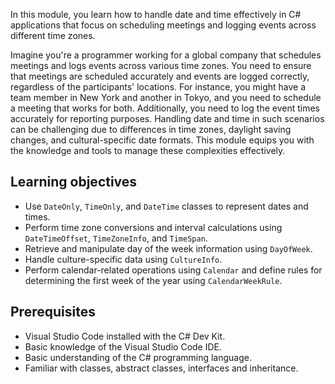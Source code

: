 In this module, you learn how to handle date and time effectively in C# applications that focus on scheduling meetings and logging events across different time zones.

Imagine you're a programmer working for a global company that schedules meetings and logs events across various time zones. You need to ensure that meetings are scheduled accurately and events are logged correctly, regardless of the participants' locations. For instance, you might have a team member in New York and another in Tokyo, and you need to schedule a meeting that works for both. Additionally, you need to log the event times accurately for reporting purposes. Handling date and time in such scenarios can be challenging due to differences in time zones, daylight saving changes, and cultural-specific date formats. This module equips you with the knowledge and tools to manage these complexities effectively.

## Learning objectives

- Use `DateOnly`, `TimeOnly`, and `DateTime` classes to represent dates and times.
- Perform time zone conversions and interval calculations using `DateTimeOffset`, `TimeZoneInfo`, and `TimeSpan`.
- Retrieve and manipulate day of the week information using `DayOfWeek`.
- Handle culture-specific data using `CultureInfo`.
- Perform calendar-related operations using `Calendar` and define rules for determining the first week of the year using `CalendarWeekRule`.

## Prerequisites

- Visual Studio Code installed with the C# Dev Kit.
- Basic knowledge of the Visual Studio Code IDE.
- Basic understanding of the C# programming language.
- Familiar with classes, abstract classes, interfaces and inheritance.
